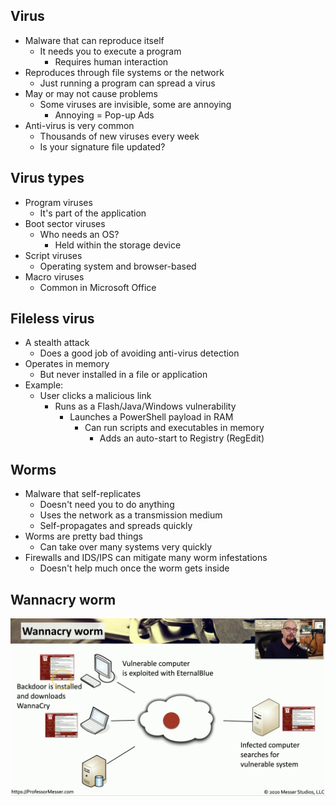 ## Virus
- Malware that can reproduce itself
	- It needs you to execute a program
		- Requires human interaction
- Reproduces through file systems or the network
	- Just running a program can spread a virus
- May or may not cause problems
	- Some viruses are invisible, some are annoying
		- Annoying = Pop-up Ads
- Anti-virus is very common
	- Thousands of new viruses every week
	- Is your signature file updated?

## Virus types
- Program viruses
	- It's part of the application
- Boot sector viruses
	- Who needs an OS?
		- Held within the storage device
- Script viruses
	- Operating system and browser-based
- Macro viruses
	- Common in Microsoft Office

## Fileless virus
- A stealth attack
	- Does a good job of avoiding anti-virus detection
- Operates in memory
	- But never installed in a file or application
- Example:
	- User clicks a malicious link
		- Runs as a Flash/Java/Windows vulnerability
			- Launches a PowerShell payload in RAM
				- Can run scripts and executables in memory
					- Adds an auto-start to Registry (RegEdit)

## Worms
- Malware that self-replicates
	- Doesn't need you to do anything
	- Uses the network as a transmission medium
	- Self-propagates and spreads quickly
- Worms are pretty bad things
	- Can take over many systems very quickly
- Firewalls and IDS/IPS can mitigate many worm infestations
	- Doesn't help much once the worm gets inside

## Wannacry worm
![](Images/Pasted%20image%2020231127204843.png)